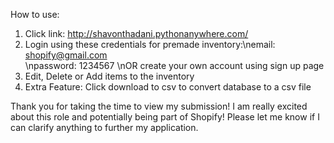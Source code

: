 How to use:

1. Click link: http://shavonthadani.pythonanywhere.com/
2. Login using these credentials for premade inventory:\nemail: shopify@gmail.com  
\npassword: 1234567 
\nOR create your own account using sign up page
3. Edit, Delete or Add items to the inventory
4. Extra Feature: Click download to csv to convert database to a csv file

Thank you for taking the time to view my submission! I am really excited about this role and potentially being part of Shopify!
Please let me know if I can clarify anything to further my application.


